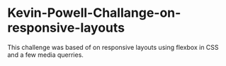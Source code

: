 # Kevin-Powell-Challange-on-responsive-layouts
 This challenge was based of on responsive layouts using flexbox in CSS and a few media querries.
